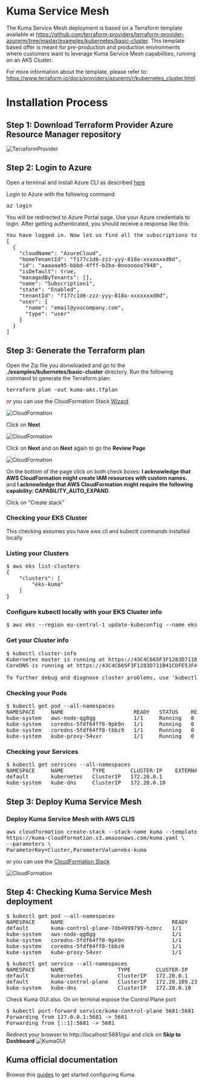 # Kuma Service Mesh

The Kuma Service Mesh deployment is based on a Terraform template available at https://github.com/terraform-providers/terraform-provider-azurerm/tree/master/examples/kubernetes/basic-cluster. This template based offer is meant for pre-production and production environments where customers want to leverage Kuma Service Mesh capabilities, running on an AKS Cluster.

For more information about the template, please refer to: https://www.terraform.io/docs/providers/azurerm/r/kubernetes_cluster.html


#  Installation Process


## Step 1: Download Terraform Provider Azure Resource Manager repository
![TerraformProvider](https://github.com/Kong/azure-marketplace/blob/master/Kuma/screenshots/github.png)


## Step 2: Login to Azure
Open a terminal and install Azure CLI as described [here](https://docs.microsoft.com/en-us/cli/azure/install-azure-cli)

Login to Azure with the following command:
<pre>
az login
</pre>
You will be redirected to Azure Portal page. Use your Azure credentials to login. After getting authenticated, you should receive a response like this:

<pre>
You have logged in. Now let us find all the subscriptions to which you have access...
[
  {
    "cloudName": "AzureCloud",
    "homeTenantId": "f177c1d6-zzz-yyy-818a-xxxxxxxd8d",
    "id": "aaaaaa95-bbbd-4fff-b2ba-0ooooooo7948",
    "isDefault": true,
    "managedByTenants": [],
    "name": "Subscription1",
    "state": "Enabled",
    "tenantId": "f177c1d6-zzz-yyy-818a-xxxxxxxd8d",
    "user": {
      "name": "email@youcompany.com",
      "type": "user"
    }
  }
]
</pre>


## Step 3: Generate the Terraform plan
Open the Zip file you donwloaded and go to the <b>./examples/kubernetes/basic-cluster</b> directory. Run the following command to generate the Terraform plan:
<pre>
terraform plan -out kuma-aks.tfplan
</pre>

or you can use the CloudFormation Stack [Wizard](https://console.aws.amazon.com/cloudformation/home?region=eu-central-1#/stacks/new?stackName=eks-kuma&templateURL=https://kuma-cloudformation.s3.amazonaws.com/amazon-eks.yaml)

![CloudFormation](https://github.com/Kong/aws-marketplace/blob/master/Kuma/screenshots/CF-step1.png)

Click on <b>Next</b>

![CloudFormation](https://github.com/Kong/aws-marketplace/blob/master/Kuma/screenshots/CF-step2.png)

Click on <b>Next</b> and on <b>Next</b> again to go the <b>Review Page</b>

![CloudFormation](https://github.com/Kong/aws-marketplace/blob/master/Kuma/screenshots/CF-step3.png)

On the bottom of the page click on both check boxes: <b>I acknowledge that AWS CloudFormation might create IAM resources with custom names.</b> and <b>I acknowledge that AWS CloudFormation might require the following capability: CAPABILITY_AUTO_EXPAND</b>.

Click on "Create stack"



### Checking your EKS Cluster

This checking assumes you have aws cli and kubectl commands installed locally

### Listing your Clusters
<pre>
$ aws eks list-clusters
{
    "clusters": [
        "eks-kuma"
    ]
}
</pre>

### Configure kubectl locally with your EKS Cluster info
<pre>
$ aws eks --region eu-central-1 update-kubeconfig --name eks-kuma
</pre>

### Get your Cluster info
<pre>
$ kubectl cluster-info
Kubernetes master is running at https://43C4C665F3F1283D711B41CDFE53FA2D.gr7.eu-central-1.eks.amazonaws.com
CoreDNS is running at https://43C4C665F3F1283D711B41CDFE53FA2D.gr7.eu-central-1.eks.amazonaws.com/api/v1/namespaces/kube-system/services/kube-dns:dns/proxy

To further debug and diagnose cluster problems, use 'kubectl cluster-info dump'.
</pre>


### Checking your Pods
<pre>
$ kubectl get pod --all-namespaces
NAMESPACE     NAME                      READY   STATUS    RESTARTS   AGE
kube-system   aws-node-qg8gg            1/1     Running   0          111m
kube-system   coredns-5fdf64ff8-9pk9n   1/1     Running   0          125m
kube-system   coredns-5fdf64ff8-tbbz9   1/1     Running   0          125m
kube-system   kube-proxy-54vxr          1/1     Running   0          111m
</pre>

### Checking your Services
<pre>
$ kubectl get services --all-namespaces
NAMESPACE     NAME         TYPE        CLUSTER-IP    EXTERNAL-IP   PORT(S)         AGE
default       kubernetes   ClusterIP   172.20.0.1    <none>        443/TCP         125m
kube-system   kube-dns     ClusterIP   172.20.0.10   <none>        53/UDP,53/TCP   125m
</pre>



## Step 3: Deploy Kuma Service Mesh

### Deploy Kuma Service Mesh with AWS CLIS

<pre>
aws cloudformation create-stack --stack-name kuma --template-url \
https://kuma-cloudformation.s3.amazonaws.com/kuma.yaml \
--parameters \
ParameterKey=Cluster,ParameterValue=eks-kuma
</pre>

or you can use the [CloudFormation Stack](https://console.aws.amazon.com/cloudformation/home?region=eu-central-1#/stacks/new?stackName=kuma&templateURL=https://kuma-cloudformation.s3.amazonaws.com/kuma.yaml)


![CloudFormation](https://github.com/Kong/aws-marketplace/blob/master/Kuma/screenshots/CF-step4.png)



## Step 4: Checking Kuma Service Mesh deployment

<pre>
$ kubectl get pod --all-namespaces
NAMESPACE     NAME                                  READY   STATUS    RESTARTS   AGE
default       kuma-control-plane-7db4999799-hzmrc   1/1     Running   0          20s
kube-system   aws-node-qg8gg                        1/1     Running   0          126m
kube-system   coredns-5fdf64ff8-9pk9n               1/1     Running   0          139m
kube-system   coredns-5fdf64ff8-tbbz9               1/1     Running   0          139m
kube-system   kube-proxy-54vxr                      1/1     Running   0          126m
</pre>

<pre>
$ kubectl get service --all-namespaces
NAMESPACE     NAME                 TYPE        CLUSTER-IP       EXTERNAL-IP   PORT(S)                                                                  AGE
default       kubernetes           ClusterIP   172.20.0.1       <none>        443/TCP                                                                  140m
default       kuma-control-plane   ClusterIP   172.20.109.231   <none>        5681/TCP,443/TCP,5676/TCP,5677/TCP,5678/TCP,5679/TCP,5682/TCP,5653/UDP   35s
kube-system   kube-dns             ClusterIP   172.20.0.10      <none>        53/UDP,53/TCP                                                            140m
</pre>

Check Kuma GUI also. On on terminal expose the Control Plane port

<pre>
$ kubectl port-forward service/kuma-control-plane 5681:5681
Forwarding from 127.0.0.1:5681 -> 5681
Forwarding from [::1]:5681 -> 5681
</pre>

Redirect your browser to http://localhost:5681/gui and click on <b>Skip to Dashboard</b>
![KumaGUI](https://github.com/Kong/aws-marketplace/blob/master/Kuma/screenshots/GUI.png)


## Kuma official documentation

Browse this [guides](https://kuma.io/docs) to get started configuring Kuma.
